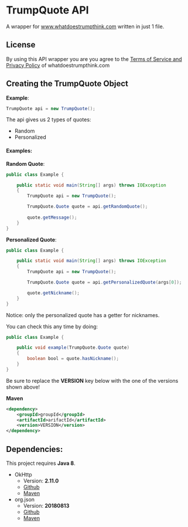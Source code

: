 # TrumpQuote API
A wrapper for www.whatdoestrumpthink.com written in just 1 file.

## License
By using this API wrapper you are you agree to the [Terms of Service and Privacy Policy](https://whatdoestrumpthink.com/terms_of_service.html) of whatdoestrumpthink.com


## Creating the TrumpQuote Object

**Example**:

```java
TrumpQuote api = new TrumpQuote();
```
The api gives us 2 types of quotes:
- Random
- Personalized

#### Examples:

**Random Quote**:

```java
public class Example {

    public static void main(String[] args) throws IOException
    {
        TrumpQuote api = new TrumpQuote();

        TrumpQuote.Quote quote = api.getRandomQuote();
        
        quote.getMessage();
    }
}
```

**Personalized Quote**:

```java
public class Example {

    public static void main(String[] args) throws IOException
    {
        TrumpQuote api = new TrumpQuote();

        TrumpQuote.Quote quote = api.getPersonalizedQuote(args[0]);

        quote.getNickname();
    }
}
```

Notice: only the personalized quote has a getter for nicknames.

You can check this any time by doing:

```Java
public class Example {

    public void example(TrumpQuote.Quote quote)
    {
        boolean bool = quote.hasNickname();
    }
}
```

Be sure to replace the **VERSION** key below with the one of the versions shown above!

**Maven**
```xml
<dependency>
    <groupId>groupId</groupId>
    <artifactId>arifactId</artifactId>
    <version>VERSION</version>
</dependency>
```

## Dependencies:
This project requires **Java 8**.

 * OkHttp
   * Version: **2.11.0**
   * [Github](https://github.com/square/okhttp)
   * [Maven](https://mvnrepository.com/artifact/com.squareup.okhttp3/okhttp/3.11.0)
 * org.json
   * Version: **20180813**
   * [Github](https://github.com/douglascrockford/JSON-java)
   * [Maven](https://mvnrepository.com/artifact/org.json/json/20180813)
